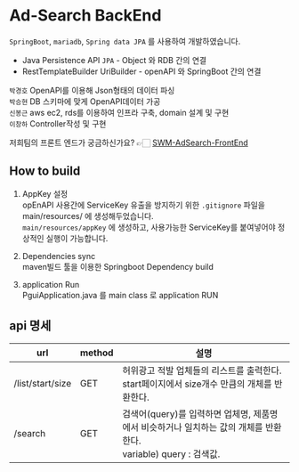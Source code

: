 # Ad-Search BackEnd

`SpringBoot`, `mariadb`, `Spring data JPA` 를 사용하여 개발하였습니다.  
- Java Persistence API `JPA`  - Object 와 RDB 간의 연결    
- RestTemplateBuilder UriBuilder - openAPI 와 SpringBoot 간의 연결    

`박경호` OpenAPI를 이용해 Json형태의 데이터 파싱  
`박승현` DB 스키마에 맞게 OpenAPI데이터 가공  
`신봉근` aws ec2, rds를 이용하여 인프라 구축, domain 설계 및 구현   
`이창하` Controller작성 및 구현  

저희팀의 프론트 엔드가 궁금하신가요? 👉🏻 [SWM-AdSearch-FrontEnd](https://github.com/swm-pgui/SWM-AdSearch-Intergrated/edit/main/SWM-AdSearch-FrontEnd-main)

## How to build

1. AppKey 설정  
opEnAPI 사용간에 ServiceKey 유출을 방지하기 위한 `.gitignore` 파일을 main/resources/ 에 생성해두었습니다.   
`main/resources/appKey` 에 생성하고, 사용가능한 ServiceKey를 붙여넣어야 정상적인 실행이 가능합니다.  

2. Dependencies sync  
maven빌드 툴을 이용한 Springboot Dependency build

3. application Run  
PguiApplication.java 를 main class 로 application RUN
    
## api 명세 
|url|method|설명|
|------|---|---|
|/list/start/size|GET|허위광고 적발 업체들의 리스트를 출력한다. start페이지에서 size개수 만큼의 개체를 반환한다. |
|/search|GET|검색어(query)를 입력하면 업체명, 제품명에서 비슷하거나 일치하는 값의 개체를 반환한다.<br>variable) query : 검색값. |
